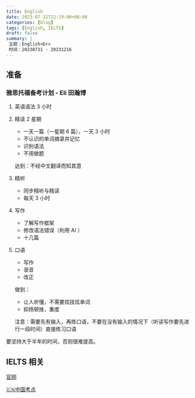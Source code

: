 ```yaml
---
title: English
date: 2023-07-31T22:19:00+08:00
categories: [blog]
tags: [English, IELTS]
draft: false
summary: |
 主题：English<br>
 时间：20230731 - 20231216
---
```


## 准备

### 雅思托福备考计划 - Eli 田瀚博

1. 英语语法 3 小时

2. 精读 2 星期

   - 一天一篇（一星期 6 篇），一天 3 小时
   - 不认识的单词摘录并记忆
   - 识别语法
   - 不用做题

   达到：不经中文翻译而知其意

3. 精听

   - 同步精听与精读
   - 每天 3 小时

4. 写作

   - 了解写作框架
   - 修改语法错误（利用 AI ）
   - 十几篇

5. 口语

   - 写作
   - 录音
   - 改正

   做到：

   - 让人听懂，不需要炫技炫单词
   - 抑扬顿挫，重度

   注意：需要先有输入，再练口语，不要在没有输入的情况下（听读写作要先进行一段时间）直接练习口语

要坚持大于半年的时间，否则很难提高。

## IELTS 相关

[官网](https://www.ielts.org)

[🇨🇳中国考点](https://ielts.neea.cn/showTestCenters)